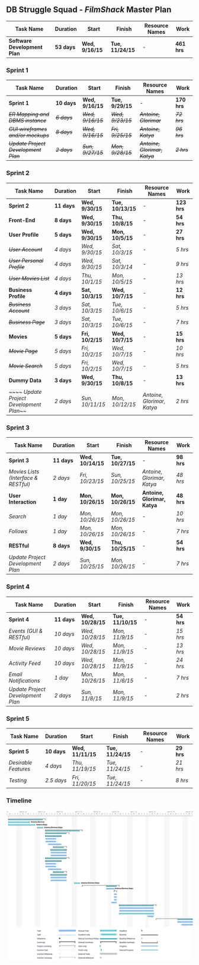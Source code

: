 ## DB Struggle Squad - *FilmShack* Master Plan

| Task Name  | Duration | Start | Finish | Resource Names | Work |
| ------------- | ------------- | ------------- | ------------- | ------------- | ------------- |
| **Software Development Plan**  | **53 days**  | **Wed, 9/16/15**  | **Tue, 11/24/15**  | -  | **461 hrs**  |

### Sprint 1

| Task Name  | Duration | Start | Finish | Resource Names | Work |
| ------------- | ------------- | ------------- | ------------- | ------------- | ------------- |
| **Sprint 1** | **10 days** | **Wed, 9/16/15** | **Tue, 9/29/15** | - | **170 hrs** |
| ~~*ER Mapping and DBMS instance*~~ | ~~*6 days*~~ | ~~*Wed, 9/16/15*~~ | ~~*Wed, 9/23/15*~~ | ~~*Antoine, Glorimar*~~ | ~~*72 hrs*~~ |
| ~~*GUI wireframes and/or mockups*~~ | ~~*8 days*~~ | ~~*Wed, 9/16/15*~~ | ~~*Fri, 9/25/15*~~ | ~~*Antoine, Katya*~~ | ~~*96 hrs*~~ |
| ~~*Update Project Development Plan*~~ | ~~*2 days*~~ | ~~*Sun, 9/27/15*~~ | ~~*Mon, 9/28/15*~~ | ~~*Antoine, Glorimar, Katya*~~ | ~~*2 hrs*~~ |

### Sprint 2

| Task Name  | Duration | Start | Finish | Resource Names | Work |
| ------------- | ------------- | ------------- | ------------- | ------------- | ------------- |
| **Sprint 2** | **11 days** | **Wed, 9/30/15** | **Tue, 10/13/15** | - | **123 hrs** |
| **Front-End** | **8 days** | **Wed, 9/30/15** | **Thu, 10/8/15** | - | **54 hrs** |
| **User Profile** | **5 days** | **Wed, 9/30/15** | **Mon, 10/5/15** | - | **27 hrs** |
| ~~*User Account*~~ | *4 days* | *Wed, 9/30/15* | *Sat, 10/3/15* | - | *5 hrs* |
| ~~*User Personal Profile*~~ | *4 days* | *Wed, 9/30/15* | *Sat, 10/3/14* | - | *9 hrs* |
| ~~*User Movies List*~~ | *4 days* | *Thu, 10/1/15* | *Mon, 10/5/15* | - | *13 hrs* |
| **Business Profile** | **4 days** | **Sat, 10/3/15** | **Wed, 10/7/15** | - | **12 hrs** |
| ~~*Business Account*~~ | *3 days* | *Sat, 10/3/15* | *Tue, 10/6/15* | - | *5 hrs* |
| ~~*Business Page*~~ | *3 days* | *Sat, 10/3/15* | *Tue, 10/6/15* | - | *7 hrs* |
| **Movies** | **5 days** | **Fri, 10/2/15** | **Wed, 10/7/15** | - | **15 hrs** |
| ~~*Movie Page*~~ | *5 days* | *Fri, 10/2/15* | *Wed, 10/7/15* | - | *10 hrs* |
| ~~*Movie Search*~~ | *5 days* | *Fri, 10/2/15* | *Wed, 10/7/15* | - | *5 hrs* |
| **Dummy Data** | **3 days** | **Wed, 9/30/15** | **Thu, 10/8/15** | - | **13 hrs** |
|~~~~ *Update Project Development Plan*~~ | *2 days* | *Sun, 10/11/15* | *Mon, 10/12/15* | *Antoine, Glorimar, Katya* | *2 hrs* |

### Sprint 3

| Task Name  | Duration | Start | Finish | Resource Names | Work |
| ------------- | ------------- | ------------- | ------------- | ------------- | ------------- |
| **Sprint 3** | **11 days** | **Wed, 10/14/15** | **Tue, 10/27/15** | - | **98 hrs** |
| *Movies Lists (Interface & RESTful)* | *2 days* | *Fri, 10/23/15* | *Sun, 10/25/15* | *Antoine, Glorimar, Katya* | *48 hrs*
| **User Interaction** | **1 day** | **Mon, 10/26/15** | **Mon, 10/26/15** | **Antoine, Glorimar, Katya** | **48 hrs** |
| *Search* | *1 day* | *Mon, 10/26/15* | *Mon, 10/26/15* | - | *10 hrs* |
| *Follows* | *1 day* | *Mon, 10/26/15* | *Mon, 10/26/15* | - | *7 hrs* |
| **RESTful** | **8 days** | **Wed, 9/30/15** | **Thu, 10/25/15** | - | **54 hrs** |
| *Update Project Development Plan* | *2 days* | *Sun, 10/25/15* | *Mon, 10/26/15* | - | *7 hrs* |

### Sprint 4

| Task Name  | Duration | Start | Finish | Resource Names | Work |
| ------------- | ------------- | ------------- | ------------- | ------------- | ------------- |
| **Sprint 4** | **11 days** | **Wed, 10/28/15** | **Tue, 11/10/15** | - | **54 hrs** |
| *Events (GUI & RESTful)* | *10 days* | *Wed, 10/28/15* | *Mon, 11/9/15* | - | *15 hrs* |
| *Movie Reviews* | *10 days* | *Wed, 10/28/15* | *Mon, 11/9/15* | - | *13 hrs* |
| *Activity Feed* | *10 days* | *Wed, 10/28/15* | *Mon, 11/9/15* | - | *24 hrs* |
| *Email Notifications* | *1 day* | *Mon, 10/26/15* | *Mon, 11/6/15* | - | *7 hrs* |
| *Update Project Development Plan* | *2 days* | *Sun, 11/8/15* | *Mon, 11/9/15* | - | *2 hrs* |

### Sprint 5

| Task Name  | Duration | Start | Finish | Resource Names | Work |
| ------------- | ------------- | ------------- | ------------- | ------------- | ------------- |
| **Sprint 5** | **10 days** | **Wed, 11/11/15** | **Tue, 11/24/15** | - | **29 hrs** |
| *Desirable Features* | *4 days* | *Thu, 11/19/15* | *Tue, 11/24/15* | - | *21 hrs* |
| *Testing* | *2.5 days* | *Fri, 11/20/15* | *Tue, 11/24/15* | - | *8 hrs* |

### Timeline

![Sprints Timeline](res/sprints1-5.png)
